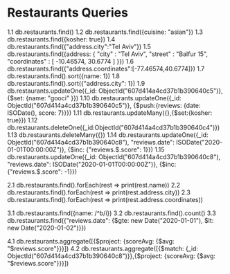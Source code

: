 # Restaurants Queries

1.1 db.restaurants.find()
1.2 db.restaurants.find({cuisine: "asian"})
1.3 db.restaurants.find({kosher: true})
1.4 db.restaurants.find({"address.city":"Tel Aviv"})
1.5 db.restaurants.find({address: { "city" : "Tel Aviv", "street" : "Balfur 15", "coordinates" : [ -10.46574, 30.6774 ] }})
1.6 db.restaurants.find({"address.coordinates":[-77.46574,40.6774]})
1.7 db.restaurants.find().sort({name: 1})
1.8 db.restaurants.find().sort({"address.city": 1})
1.9 db.restaurants.updateOne({\_id: ObjectId("607d414a4cd37b1b390640c5")}, {$set: {name: "gooci" }})
1.10 db.restaurants.updateOne({_id: ObjectId("607d414a4cd37b1b390640c5")}, {$push:{reviews: {date: ISODate(), score: 7}}})
1.11 db.restaurants.updateMany({},{$set:{kosher: true}})
1.12 db.restaurants.deleteOne({_id:ObjectId("607d414a4cd37b1b390640c4")})
1.13 db.restaurants.deleteMany({})
1.14 db.restaurants.updateOne({_id: ObjectId("607d414a4cd37b1b390640c8"), "reviews.date": ISODate("2020-01-01T00:00:00Z")}, {$inc: {"reviews.$.score": 1}})
1.15 db.restaurants.updateOne({_id: ObjectId("607d414a4cd37b1b390640c8"), "reviews.date": ISODate("2020-01-01T00:00:00Z")}, {$inc: {"reviews.$.score": -1}})

2.1 db.restaurants.find().forEach(rest => print(rest.name))
2.2 db.restaurants.find().forEach(rest => print(rest.address.city))
2.3 db.restaurants.find().forEach(rest => print(rest.address.coordinates))

3.1 db.restaurants.find({name: /^b/i})
3.2 db.restaurants.find().count()
3.3 db.restaurants.find({"reviews.date": {$gte: new Date("2020-01-01"), $lt: new Date("2020-01-02")}})

4.1 db.restaurants.aggregate([{$project: {scoreAvg: {$avg: "$reviews.score"}}}])
4.2 db.restaurants.aggregate([{$match: {_id: ObjectId("607d414a4cd37b1b390640c8")}},{$project: {scoreAvg: {$avg: "$reviews.score"}}}])
